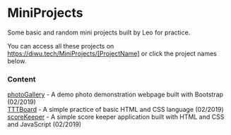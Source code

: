 # MiniProjects
Some basic and random mini projects built by Leo for practice.

You can access all these projects on https://diwu.tech/MiniProjects/[ProjectName] or click the project names below.

### Content
[photoGallery](https://diwu.tech/MiniProjects/photoGallery) - A demo photo demonstration webpage built with Bootstrap (02/2019)   
[TTTBoard](https://diwu.tech/MiniProjects/TTTBoard) - A simple practice of basic HTML and CSS language (02/2019)
[scoreKeeper](https://diwu.tech/MiniProjects/scoreKeeper) - A simple score keeper application built with HTML and CSS and JavaScript (02/2019)
